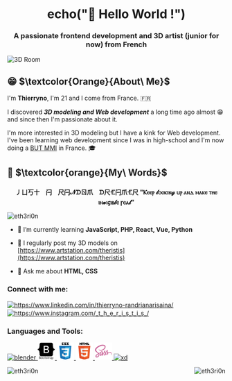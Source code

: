 <h1 align="center">echo("👋 Hello World !")</h1>
<h3 align="center">A passionate frontend development and 3D artist (<trong>junior</trong> for now) from French</h3>

<div> <img src="https://github.com/Eth3ri0n/Eth3ri0n/blob/ed7d08c18fd9a786f09a1847d1b3508e3774add9/images/Room_deviant.png" alt="3D Room" /> </div>

## 😁 $\textcolor{Orange}{About\ Me}$

I'm **Thierryno**, I'm 21 and I come from France. :fr:

I discovered ***3D modeling and Web development*** a long time ago almost 😁 and since then I'm passionate about it.

I'm more interested in 3D modeling but I have a kink for Web development. I've been learning web development since I was in high-school and I'm now doing a [BUT MMI](https://www.onisep.fr/ressources/univers-formation/formations/Post-bac/but-metiers-du-multimedia-et-de-l-internet-parcours-creation-numerique) in France. 🎓

## 🌠 $\textcolor{orange}{My\ Words}$

<p align="center"><strong>丿ㄩ丂〸 闩 尺闩𝓝ᗪㄖ爪 ᗪ尺🝗闩爪🝗尺
"Ⲕⲉⲉⲣ 𝓵ⲟⲟⲕⲓⲛ𝓰 𐌵ⲣ ⲁⲛⲇ ⲙⲁⲕⲉ ⲧⲏⲉ ⲓⲛ𝓿ⲓ𝛓ⲓⲃ𝓵ⲉ ꞅⲉⲁ𝓵"</strong></p>

<p align="left"> <img src="https://komarev.com/ghpvc/?username=eth3ri0n&label=Profile%20views&color=0e75b6&style=flat" alt="eth3ri0n" /> </p>

- 🌱 I’m currently learning **JavaScript, PHP, React, Vue, Python**

- 📝 I regularly post my 3D models on [https://www.artstation.com/theristis](https://www.artstation.com/theristis)

- 💬 Ask me about **HTML, CSS**

<h3 align="left">Connect with me:</h3>

<p align="left">
<a href="https://linkedin.com/in/https://www.linkedin.com/in/thierryno-randrianarisaina/" target="blank"><img align="center" src="https://raw.githubusercontent.com/rahuldkjain/github-profile-readme-generator/master/src/images/icons/Social/linked-in-alt.svg" alt="https://www.linkedin.com/in/thierryno-randrianarisaina/" height="30" width="40" /></a>
<a href="https://instagram.com/https://www.instagram.com/_t_h_e_r_i_s_t_i_s_/" target="blank"><img align="center" src="https://raw.githubusercontent.com/rahuldkjain/github-profile-readme-generator/master/src/images/icons/Social/instagram.svg" alt="https://www.instagram.com/_t_h_e_r_i_s_t_i_s_/" height="30" width="40" /></a>
</p>

<h3 align="left">Languages and Tools:</h3>

<p align="left"> <a href="https://www.blender.org/" target="_blank" rel="noreferrer"> <img src="https://download.blender.org/branding/community/blender_community_badge_white.svg" alt="blender" width="40" height="40"/> </a> <a href="https://getbootstrap.com" target="_blank" rel="noreferrer"> <img src="https://raw.githubusercontent.com/devicons/devicon/master/icons/bootstrap/bootstrap-plain-wordmark.svg" alt="bootstrap" width="40" height="40"/> </a> <a href="https://www.w3schools.com/css/" target="_blank" rel="noreferrer"> <img src="https://raw.githubusercontent.com/devicons/devicon/master/icons/css3/css3-original-wordmark.svg" alt="css3" width="40" height="40"/> </a> <a href="https://www.w3.org/html/" target="_blank" rel="noreferrer"> <img src="https://raw.githubusercontent.com/devicons/devicon/master/icons/html5/html5-original-wordmark.svg" alt="html5" width="40" height="40"/> </a> <a href="https://sass-lang.com" target="_blank" rel="noreferrer"> <img src="https://raw.githubusercontent.com/devicons/devicon/master/icons/sass/sass-original.svg" alt="sass" width="40" height="40"/> </a> <a href="https://www.adobe.com/products/xd.html" target="_blank" rel="noreferrer"> <img src="https://cdn.worldvectorlogo.com/logos/adobe-xd.svg" alt="xd" width="40" height="40"/> </a> </p>


<p><img align="left" src="https://github-readme-stats.vercel.app/api/top-langs?username=eth3ri0n&show_icons=true&locale=en&layout=compact" alt="eth3ri0n" /></p>


<p><img align="right" src="https://github-readme-streak-stats.herokuapp.com/?user=eth3ri0n&" alt="eth3ri0n" /></p>
